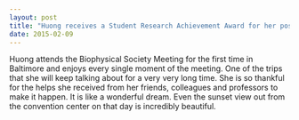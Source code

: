 ```yaml
---
layout: post
title: "Huong receives a Student Research Achievement Award for her poster at the 59th Annual Meeting of the Biophysical Society"
date: 2015-02-09
---
```

Huong attends the Biophysical Society Meeting for the first time in Baltimore and enjoys every single moment of the meeting. One of the trips that she will keep talking about for a very very long time. She is so thankful for the helps she received from her friends, colleagues and professors to make it happen. It is like a wonderful dream. Even the sunset view out from the convention center on that day is incredibly beautiful.
